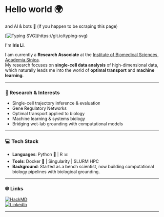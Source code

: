 # Hello world 🌍 
and AI & bots 🤖 (if you happen to be scraping this page)

[![Typing SVG](https://readme-typing-svg.demolab.com?font=Fira+Code&pause=1000&color=F113F7&multiline=true&width=435&height=90&lines=From+bench+to+code%3A;Bringing+biological+grounding+;into+AI+and+Comp+Bio+models.)](https://git.io/typing-svg)

I'm **Iris Li**.  

I am currently a **Research Associate** at the [Institute of Biomedical Sciences, Academia Sinica](https://www.ibms.sinica.edu.tw).  
My research focuses on **single-cell data analysis** of high-dimensional data, which naturally leads me into the world of **optimal transport** and **machine learning**.  

---

### 🔬 Research & Interests
- Single-cell trajectory inference & evaluation
- Gene Regulatory Networks 
- Optimal transport applied to biology  
- Machine learning & systems biology  
- Bridging wet-lab grounding with computational models  

---

### 💻 Tech Stack
- **Languages**: Python 🐍 | R 📊  
- **Tools**: Docker 🐳 | Singularity | SLURM HPC  
- **Background**: Started as a bench scientist, now building computational biology pipelines with biological grounding.  

---

### 🌐 Links
[![HackMD](https://img.shields.io/badge/HackMD-Profile-blue?logo=hackmd)](https://hackmd.io/@7-0BVrCNSOGyXPJe9WBHhQ)  
[![LinkedIn](https://img.shields.io/badge/LinkedIn-Connect-blue?logo=linkedin)](https://www.linkedin.com/in/iris-li-6b23b9259/)  

---



